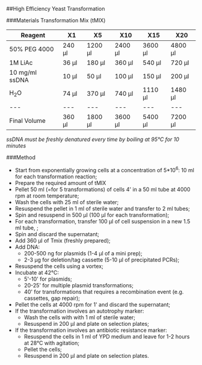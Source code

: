 ##High Efficiency Yeast Transformation

###Materials
Transformation Mix (tMIX)

| Reagent 				 |	X1 | X5 | X10|X15|X20|
|---|---|---|---|---|---|
|50% PEG 4000| 	240 μl   |1200 μl   |2400 μl   |3600 μl   |4800 μl   |
|1M LiAc      |  36 μl   |  180 μl   |  360 μl   |  540 μl   |  720 μl   |
|10 mg/ml ssDNA    |  10 μl  | 50 μl  | 100 μl  | 150 μl  | 200 μl  |
|H<sub>2</sub>O        |  74 μl  | 370 μl  | 740 μl  | 1110 μl  | 1480 μl  |
|---|---|---|---|---|---|
|Final Volume |  360 μl   | 1800 μl   | 3600 μl   | 5400 μl   | 7200 μl   |
*ssDNA must be freshly denatured every time by boiling at 95°C for 10 minutes*

###Method
* Start from exponentially growing cells at a concentration of 5*10<sup>6</sup>: 10 ml for each transformation reaction;
* Prepare the required amount of tMIX
* Pellet 50 ml (=for 5 transformations) of cells 4' in a 50 ml tube at 4000 rpm at room temperature;
* Wash the cells with 25 ml of sterile water;
* Resuspend the pellet in 1 ml of sterile water and transfer to 2 ml tubes;
* Spin and resuspend in 500 μl (100 μl for each transformation);
* For each transformation, transfer 100 μl of cell suspension in a new 1.5 ml tube, ;
* Spin and discard the supernatant;
* Add 360 μl of Tmix (freshly prepared);
* Add DNA:
  * 200-500 ng for plasmids (1-4 μl of a mini prep);
  * 2-3 μg for deletion/tag cassette (5-10 μl of precipitated PCRs);
* Resuspend the cells using a vortex;
* Incubate at 42°C:
  * 5'-10' for plasmids;
  * 20-25' for multiple plasmid transformations;
  * 40' for transformations that requires a recombination event (e.g. cassettes, gap repair);
* Pellet the cells at 4000 rpm for 1' and discard the supernatant;
* If the transformation involves an autotrophy marker:
  * Wash the cells with with 1 ml of sterile water;
  * Resuspend in 200 μl and plate on selection plates;
* If the transformation involves an antibiotic resistance marker:
  * Resuspend the cells in 1 ml of YPD medium and leave for 1-2 hours at 28°C with agitation;
  * Pellet the cells;
  * Resuspend in 200 μl and plate on selection plates.
